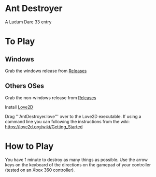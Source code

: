 # Ant Destroyer

A Ludum Dare 33 entry

# To Play

## Windows

Grab the windows release from [Releases](https://github.com/healyk/ld33/releases)

## Others OSes

Grab the non-windows release from [Releases](https://github.com/healyk/ld33/releases)

Install [Love2D](https://love2d.org/)

Drag '''AntDestroyer.love''' over to the Love2D executable.  If using a command line you can
following the instructions from the wiki: https://love2d.org/wiki/Getting_Started

# How to Play

You have 1 minute to destroy as many things as possible.  Use the arrow keys on the keyboard of the directions
on the gamepad of your controller (tested on an Xbox 360 controller).

